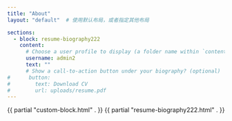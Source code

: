 ```yaml
---
title: "About"
layout: "default"  # 使用默认布局，或者指定其他布局

sections:
  - block: resume-biography222
    content:
      # Choose a user profile to display (a folder name within `content/authors/`) #
      username: admin2
      text: ""
      # Show a call-to-action button under your biography? (optional)
#      button:
#        text: Download CV
#        url: uploads/resume.pdf
---
```

{{ partial "custom-block.html" . }}
{{ partial "resume-biography222.html" . }}
